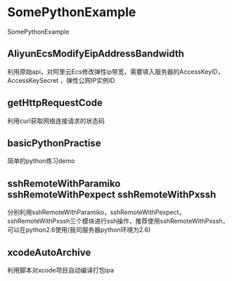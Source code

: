 # SomePythonExample
SomePythonExample
## AliyunEcsModifyEipAddressBandwidth
利用原始api，对阿里云Ecs修改弹性ip带宽，需要填入服务器的AccessKeyID，AccessKeySecret ，弹性公网IP实例ID
## getHttpRequestCode
利用curl获取网络连接请求的状态码
## basicPythonPractise
简单的python练习demo
## sshRemoteWithParamiko  sshRemoteWithPexpect sshRemoteWithPxssh
分别利用sshRemoteWithParamiko，sshRemoteWithPexpect，sshRemoteWithPxssh三个模块进行ssh操作，推荐使用sshRemoteWithPxssh，可以在python2.6使用(我司服务器python环境为2.6)
## xcodeAutoArchive
利用脚本对xcode项目自动编译打包ipa
